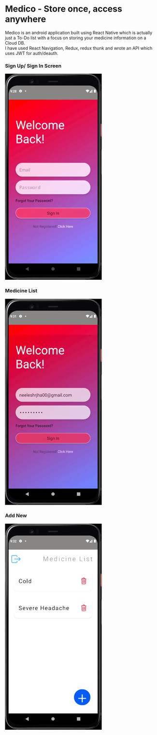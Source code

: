 # Medico - Store once, access anywhere
Medico is an android application built using React Native which is actually just a To-Do list with a focus on storing your medicine information on a Cloud DB.
<br/>
I have used React Navigation, Redux, redux thunk and wrote an API which uses JWT for auth/deauth.
<br/>
### Sign Up/ Sign In Screen
![Alt Text](./screenshots/v1.gif)
<br/>
### Medicine List
![Alt Text](./screenshots/v2.gif)
<br/>
### Add New
![Alt Text](./screenshots/v3.gif)